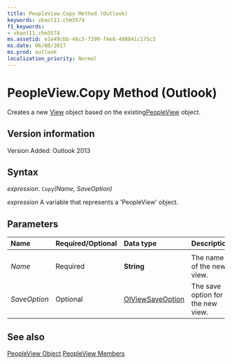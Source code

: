 ```yaml
---
title: PeopleView.Copy Method (Outlook)
keywords: vbaol11.chm3574
f1_keywords:
- vbaol11.chm3574
ms.assetid: e1e49cbb-46c3-7399-f4e8-480041c175c3
ms.date: 06/08/2017
ms.prod: outlook
localization_priority: Normal
---
```



# PeopleView.Copy Method (Outlook)
Creates a new [View](Outlook.View.md) object based on the existing[PeopleView](Outlook.peopleview.md) object.

## Version information

Version Added: Outlook 2013 


## Syntax

_expression_. `Copy`_(Name,_ _SaveOption)_

_expression_ A variable that represents a 'PeopleView' object.


## Parameters



|Name|Required/Optional|Data type|Description|
|:-----|:-----|:-----|:-----|
|||||
| _Name_|Required| **String**|The name of the new view.|
| _SaveOption_|Optional|[OlViewSaveOption](Outlook.OlViewSaveOption.md)|The save option for the new view.|

## See also


[PeopleView Object](Outlook.peopleview.md)
[PeopleView Members](./overview/Outlook.md)


